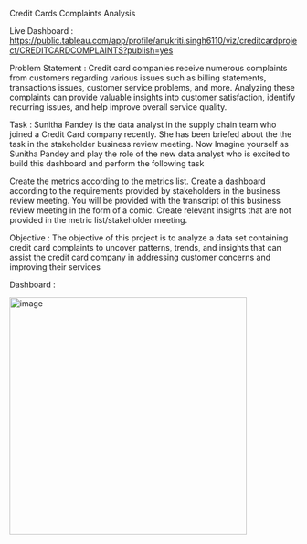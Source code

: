 Credit Cards Complaints Analysis

Live Dashboard : https://public.tableau.com/app/profile/anukriti.singh6110/viz/creditcardproject/CREDITCARDCOMPLAINTS?publish=yes

Problem Statement : Credit card companies receive numerous complaints from customers regarding various issues such as billing statements,  transactions issues, customer service problems, and more. Analyzing these complaints can provide valuable insights into customer satisfaction, identify recurring issues, and help improve overall service quality.

Task : Sunitha Pandey is the data analyst in the supply chain team who joined a Credit Card company recently. She has been briefed about the the task in the stakeholder business review meeting. Now Imagine yourself as Sunitha Pandey and play the role of the new data analyst who is excited to build this dashboard and perform the following task

Create the metrics according to the metrics list. Create a dashboard according to the requirements provided by stakeholders in the business review meeting. You will be provided with the transcript of this business review meeting in the form of a comic. Create relevant insights that are not provided in the metric list/stakeholder meeting.

Objective : The objective of this project is to analyze a data set containing credit card complaints to uncover patterns, trends, and insights that can assist the credit card company in addressing customer concerns and improving their services

Dashboard :

 <img width="415" alt="image" src="https://github.com/Anukriti204/Credit_Card_Complaints_Analysis/assets/159823977/09ecf435-5131-4ae6-b0bf-af8fc9f2ef83">






